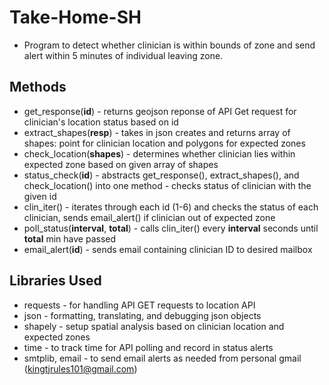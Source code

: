 # Take-Home-SH

- Program to detect whether clinician is within bounds of zone and send alert within 5 minutes of individual leaving zone.

## Methods

- get_response(**id**) - returns geojson reponse of API Get request for clinician's location status based on id
- extract_shapes(**resp**) - takes in json creates and returns array of shapes: point for clinician location and polygons for expected zones
- check_location(**shapes**) - determines whether clinician lies within expected zone based on given array of shapes
- status_check(**id**) - abstracts get_response(), extract_shapes(), and check_location() into one method - checks status of clinician with the given id
- clin_iter() - iterates through each id (1-6) and checks the status of each clinician, sends email_alert() if clinician out of expected zone
- poll_status(**interval**, **total**) - calls clin_iter() every **interval** seconds until **total** min have passed
- email_alert(**id**) - sends email containing clinician ID to desired mailbox

## Libraries Used

- requests - for handling API GET requests to location API
- json - formatting, translating, and debugging json objects
- shapely - setup spatial analysis based on clinician location and expected zones
- time - to track time for API polling and record in status alerts
- smtplib, email - to send email alerts as needed from personal gmail (kingtjrules101@gmail.com)

